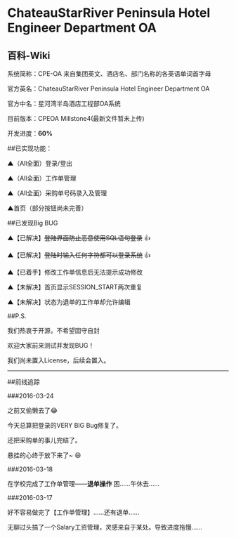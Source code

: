 ﻿# ChateauStarRiver Peninsula Hotel Engineer Department OA

## 百科-Wiki
系统简称：CPE-OA 来自集团英文、酒店名、部门名称的各英语单词首字母 

官方英名：ChateauStarRiver Peninsula Hotel Engineer Department OA

官方中名：星河湾半岛酒店工程部OA系统

目前版本：CPEOA Millstone4(最新文件暂未上传)

开发进度：**60%**

##已实现功能：

▲（All全面）登录/登出

▲（All全面）工作单管理

▲（All全面）采购单号码录入及管理

▲首页（部分按钮尚未完善）

##已发现Big BUG

▲【已解决】~~登陆界面防止恶意使用SQL语句登录~~ :+1:

▲【已解决】~~登陆时输入任何字符都可以登录系统~~ :+1:

▲【已着手】修改工作单信息后无法提示成功修改

▲【未解决】首页显示SESSION_START两次重复

▲【未解决】状态为退单的工作单却允许编辑

##P.S.

我们热衷于开源，不希望固守自封

欢迎大家前来测试并发现BUG！

我们尚未置入License，后续会置入。

---

##前线追踪

###2016-03-24

之前又偷懒去了:joy:

今天总算把登录的VERY BIG Bug修复了。

还把采购单的事儿完结了。

悬挂的心终于放下来了~ :smile:

###2016-03-18

在学校完成了工作单管理——**退单操作** 困……午休去……

###2016-03-17

好不容易做完了【工作单管理】……还有退单……

无聊过头搞了一个Salary工资管理，灵感来自于某处。导致进度拖慢……
